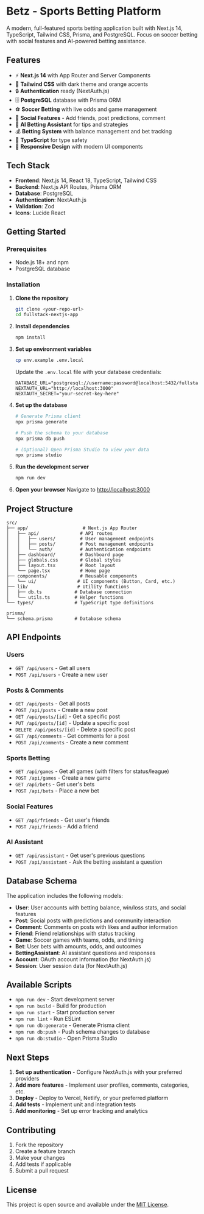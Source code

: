 # Betz - Sports Betting Platform

A modern, full-featured sports betting application built with Next.js 14, TypeScript, Tailwind CSS, Prisma, and PostgreSQL. Focus on soccer betting with social features and AI-powered betting assistance.

## Features

- ⚡ **Next.js 14** with App Router and Server Components
- 🎨 **Tailwind CSS** with dark theme and orange accents
- 🔒 **Authentication** ready (NextAuth.js)
- 🗄️ **PostgreSQL** database with Prisma ORM
- ⚽ **Soccer Betting** with live odds and game management
- 👥 **Social Features** - Add friends, post predictions, comment
- 🤖 **AI Betting Assistant** for tips and strategies
- 💰 **Betting System** with balance management and bet tracking
- 🎯 **TypeScript** for type safety
- 📱 **Responsive Design** with modern UI components

## Tech Stack

- **Frontend**: Next.js 14, React 18, TypeScript, Tailwind CSS
- **Backend**: Next.js API Routes, Prisma ORM
- **Database**: PostgreSQL
- **Authentication**: NextAuth.js
- **Validation**: Zod
- **Icons**: Lucide React

## Getting Started

### Prerequisites

- Node.js 18+ and npm
- PostgreSQL database

### Installation

1. **Clone the repository**
   ```bash
   git clone <your-repo-url>
   cd fullstack-nextjs-app
   ```

2. **Install dependencies**
   ```bash
   npm install
   ```

3. **Set up environment variables**
   ```bash
   cp env.example .env.local
   ```
   
   Update the `.env.local` file with your database credentials:
   ```env
   DATABASE_URL="postgresql://username:password@localhost:5432/fullstack_nextjs_app"
   NEXTAUTH_URL="http://localhost:3000"
   NEXTAUTH_SECRET="your-secret-key-here"
   ```

4. **Set up the database**
   ```bash
   # Generate Prisma client
   npx prisma generate
   
   # Push the schema to your database
   npx prisma db push
   
   # (Optional) Open Prisma Studio to view your data
   npx prisma studio
   ```

5. **Run the development server**
   ```bash
   npm run dev
   ```

6. **Open your browser**
   Navigate to [http://localhost:3000](http://localhost:3000)

## Project Structure

```
src/
├── app/                    # Next.js App Router
│   ├── api/               # API routes
│   │   ├── users/         # User management endpoints
│   │   ├── posts/         # Post management endpoints
│   │   └── auth/          # Authentication endpoints
│   ├── dashboard/         # Dashboard page
│   ├── globals.css        # Global styles
│   ├── layout.tsx         # Root layout
│   └── page.tsx           # Home page
├── components/            # Reusable components
│   └── ui/               # UI components (Button, Card, etc.)
├── lib/                  # Utility functions
│   ├── db.ts            # Database connection
│   └── utils.ts         # Helper functions
└── types/               # TypeScript type definitions

prisma/
└── schema.prisma        # Database schema
```

## API Endpoints

### Users
- `GET /api/users` - Get all users
- `POST /api/users` - Create a new user

### Posts & Comments
- `GET /api/posts` - Get all posts
- `POST /api/posts` - Create a new post
- `GET /api/posts/[id]` - Get a specific post
- `PUT /api/posts/[id]` - Update a specific post
- `DELETE /api/posts/[id]` - Delete a specific post
- `GET /api/comments` - Get comments for a post
- `POST /api/comments` - Create a new comment

### Sports Betting
- `GET /api/games` - Get all games (with filters for status/league)
- `POST /api/games` - Create a new game
- `GET /api/bets` - Get user's bets
- `POST /api/bets` - Place a new bet

### Social Features
- `GET /api/friends` - Get user's friends
- `POST /api/friends` - Add a friend

### AI Assistant
- `GET /api/assistant` - Get user's previous questions
- `POST /api/assistant` - Ask the betting assistant a question

## Database Schema

The application includes the following models:

- **User**: User accounts with betting balance, win/loss stats, and social features
- **Post**: Social posts with predictions and community interaction
- **Comment**: Comments on posts with likes and author information
- **Friend**: Friend relationships with status tracking
- **Game**: Soccer games with teams, odds, and timing
- **Bet**: User bets with amounts, odds, and outcomes
- **BettingAssistant**: AI assistant questions and responses
- **Account**: OAuth account information (for NextAuth.js)
- **Session**: User session data (for NextAuth.js)

## Available Scripts

- `npm run dev` - Start development server
- `npm run build` - Build for production
- `npm run start` - Start production server
- `npm run lint` - Run ESLint
- `npm run db:generate` - Generate Prisma client
- `npm run db:push` - Push schema changes to database
- `npm run db:studio` - Open Prisma Studio

## Next Steps

1. **Set up authentication** - Configure NextAuth.js with your preferred providers
2. **Add more features** - Implement user profiles, comments, categories, etc.
3. **Deploy** - Deploy to Vercel, Netlify, or your preferred platform
4. **Add tests** - Implement unit and integration tests
5. **Add monitoring** - Set up error tracking and analytics

## Contributing

1. Fork the repository
2. Create a feature branch
3. Make your changes
4. Add tests if applicable
5. Submit a pull request

## License

This project is open source and available under the [MIT License](LICENSE).
